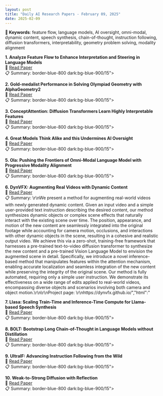 ```yaml
---
layout: post
title: "Daily AI Research Papers - February 09, 2025"
date: 2025-02-09
---
```


**🔑 Keywords**: feature flow, language models, AI oversight, omni-modal, dynamic content, speech synthesis, chain-of-thought, instruction following, diffusion transformers, interpretability, geometry problem solving, modality alignment

**1. Analyze Feature Flow to Enhance Interpretation and Steering in Language
  Models**  
🔗 [Read Paper](https://huggingface.co/papers/2502.03032)  
📋 Summary: border-blue-800 dark:bg-blue-900/15">

**2. Gold-medalist Performance in Solving Olympiad Geometry with
  AlphaGeometry2**  
🔗 [Read Paper](https://huggingface.co/papers/2502.03544)  
📋 Summary: border-blue-800 dark:bg-blue-900/15">

**3. ConceptAttention: Diffusion Transformers Learn Highly Interpretable
  Features**  
🔗 [Read Paper](https://huggingface.co/papers/2502.04320)  
📋 Summary: border-blue-800 dark:bg-blue-900/15">

**4. Great Models Think Alike and this Undermines AI Oversight**  
🔗 [Read Paper](https://huggingface.co/papers/2502.04313)  
📋 Summary: border-blue-800 dark:bg-blue-900/15">

**5. Ola: Pushing the Frontiers of Omni-Modal Language Model with Progressive
  Modality Alignment**  
🔗 [Read Paper](https://huggingface.co/papers/2502.04328)  
📋 Summary: border-blue-800 dark:bg-blue-900/15">

**6. DynVFX: Augmenting Real Videos with Dynamic Content**  
🔗 [Read Paper](https://huggingface.co/papers/2502.03621)  
📋 Summary: \r\nWe present a method for augmenting real-world videos with newly generated dynamic content. Given an input video and a simple user-provided text instruction describing the desired content, our method synthesizes dynamic objects or complex scene effects that naturally interact with the existing scene over time. The position, appearance, and motion of the new content are seamlessly integrated into the original footage while accounting for camera motion, occlusions, and interactions with other dynamic objects in the scene, resulting in a cohesive and realistic output video. We achieve this via a zero-shot, training-free framework that harnesses a pre-trained text-to-video diffusion transformer to synthesize the new content and a pre-trained Vision Language Model to envision the augmented scene in detail. Specifically, we introduce a novel inference-based method that manipulates features within the attention mechanism, enabling accurate localization and seamless integration of the new content while preserving the integrity of the original scene. Our method is fully automated, requiring only a simple user instruction. We demonstrate its effectiveness on a wide range of edits applied to real-world videos, encompassing diverse objects and scenarios involving both camera and object motion.\r\n\r\nProject page: \r\nhttps://dynvfx.github.io/&quot;,&quot;html&quot;:&quot;

**7. Llasa: Scaling Train-Time and Inference-Time Compute for Llama-based
  Speech Synthesis**  
🔗 [Read Paper](https://huggingface.co/papers/2502.04128)  
📋 Summary: border-blue-800 dark:bg-blue-900/15">

**8. BOLT: Bootstrap Long Chain-of-Thought in Language Models without
  Distillation**  
🔗 [Read Paper](https://huggingface.co/papers/2502.03860)  
📋 Summary: border-blue-800 dark:bg-blue-900/15">

**9. UltraIF: Advancing Instruction Following from the Wild**  
🔗 [Read Paper](https://huggingface.co/papers/2502.04153)  
📋 Summary: border-blue-800 dark:bg-blue-900/15">

**10. Weak-to-Strong Diffusion with Reflection**  
🔗 [Read Paper](https://huggingface.co/papers/2502.00473)  
📋 Summary: border-blue-800 dark:bg-blue-900/15">
